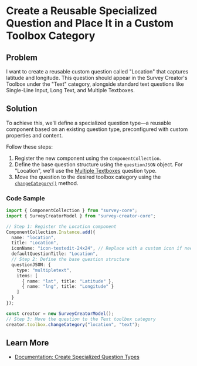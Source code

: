 # Create a Reusable Specialized Question and Place It in a Custom Toolbox Category

## Problem

I want to create a reusable custom question called "Location" that captures latitude and longitude. This question should appear in the Survey Creator's Toolbox under the "Text" category, alongside standard text questions like Single-Line Input, Long Text, and Multiple Textboxes.

## Solution

To achieve this, we'll define a specialized question type&mdash;a reusable component based on an existing question type, preconfigured with custom properties and content.

Follow these steps:

1. Register the new component using the `ComponentCollection`.
2. Define the base question structure using the `questionJSON` object. For "Location", we'll use the [Multiple Textboxes](https://surveyjs.io/form-library/examples/multiple-text-box-question/) question type.
3. Move the question to the desired toolbox category using the [`changeCategory()`](https://surveyjs.io/survey-creator/documentation/api-reference/questiontoolbox#changeCategory) method.

### Code Sample

```typescript
import { ComponentCollection } from "survey-core";
import { SurveyCreatorModel } from "survey-creator-core";

// Step 1: Register the Location component
ComponentCollection.Instance.add({
  name: "location",
  title: "Location",
  iconName: "icon-textedit-24x24", // Replace with a custom icon if needed
  defaultQuestionTitle: "Location",
  // Step 2: Define the base question structure
  questionJSON: {
    type: "multipletext",
    items: [
      { name: "lat", title: "Latitude" },
      { name: "lng", title: "Longitude" }
    ]
  }
});

const creator = new SurveyCreatorModel();
// Step 3: Move the question to the Text toolbox category
creator.toolbox.changeCategory("location", "text");
```

## Learn More

- [Documentation: Create Specialized Question Types](https://surveyjs.io/form-library/documentation/customize-question-types/create-specialized-question-types)

<!-- ## Related Tags
- surveyjs
- custom-question
- toolbox
- multipletext
- survey-creator
- javascript -->
